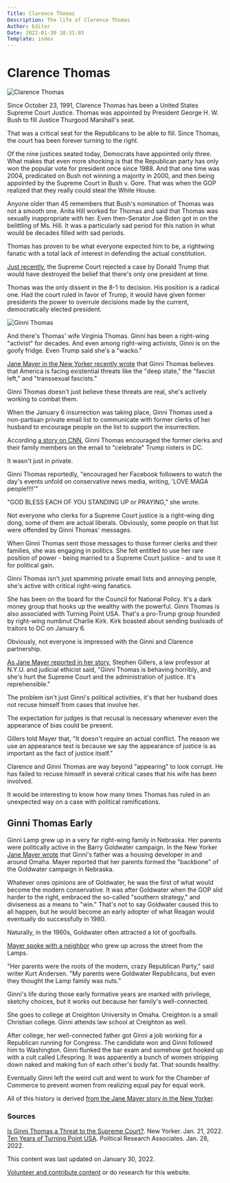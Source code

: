 ```yaml
---
Title: Clarence Thomas
Description: The life of Clarence Thomas
Author: Editor
Date: 2022-01-30 10:31:03
Template: index
---
```

# Clarence Thomas
![Clarence Thomas](%assets_url%/clarence-thomas.jpg)

Since October 23, 1991, Clarence Thomas has been a United States Supreme Court Justice. Thomas was appointed by President George H. W. Bush to fill Justice Thurgood Marshall's seat. 

That was a critical seat for the Republicans to be able to fill. Since Thomas, the court has been forever turning to the right. 

Of the nine justices seated today, Democrats have appointed only three. What makes that even more shocking is that the Republican party has only won the popular vote for president once since 1988. And that one time was 2004, predicated on Bush not winning a majority in 2000, and then being appointed by the Supreme Court in Bush v. Gore. That was when the GOP realized that they really could steal the White House.

Anyone older than 45 remembers that Bush's nomination of Thomas was not a smooth one. Anita Hill worked for Thomas and said that Thomas was sexually inappropriate with her. Even then-Senator Joe Biden got in on the belittling of Ms. Hill. It was a particularly sad period for this nation in what would be decades filled with sad periods.

Thomas has proven to be what everyone expected him to be, a rightwing fanatic with a total lack of interest in defending the actual constitution. 

[Just recently](https://www.scotusblog.com/2022/01/court-rebuffs-trumps-bid-to-block-release-of-documents-related-to-jan-6-riot/), the Supreme Court rejected a case by Donald Trump that would have destroyed the belief that there's only one president at time.

Thomas was the only dissent in the 8-1 to decision. His position is a radical one. Had the court ruled in favor of Trump, it would have given former presidents the power to overrule decisions made by the current, democratically elected president.

![Ginni Thomas](%assets_url%/ginni-thomas.jpg)

And there's Thomas' wife Virginia Thomas. Ginni has been a right-wing "activist" for decades. And even among right-wing activists, Ginni is on the goofy fridge. Even Trump said she's a "wacko."

[Jane Mayer in the New Yorker recently wrote](https://www.newyorker.com/magazine/2022/01/31/is-ginni-thomas-a-threat-to-the-supreme-court) that Ginni Thomas believes that America is facing existential threats like the "deep state," the "fascist left," and "transsexual fascists."

Ginni Thomas doesn't just believe these threats are real, she's actively working to combat them.

When the January 6 insurrection was taking place, Ginni Thomas used a non-partisan private email list to communicate with former clerks of her husband to encourage people on the list to support the insurrection.

According [a story on CNN](https://www.cnn.com/2021/02/02/politics/ginni-thomas-clarence-thomas-supreme-court/index.html), Ginni Thomas encouraged the former clerks and their family members on the email to "celebrate" Trump rioters in DC. 

It wasn't just in private.

Ginni Thomas reportedly, "encouraged her Facebook followers to watch the day's events unfold on conservative news media, writing, 'LOVE MAGA people!!!!'"

"GOD BLESS EACH OF YOU STANDING UP or PRAYING," she wrote.

Not everyone who clerks for a Supreme Court justice is a right-wing ding dong, some of them are actual liberals. Obviously, some people on that list were offended by Ginni Thomas' messages.

When Ginni Thomas sent those messages to those former clerks and their families, she was engaging in politics. She felt entitled to use her rare position of power - being married to a Supreme Court justice - and to use it for political gain.

Ginni Thomas isn't just spamming private email lists and annoying people, she's active with critical right-wing fanatics.

She has been on the board for the Council for National Policy. It's a dark money group that hooks up the wealthy with the powerful. Ginni Thomas is also associated with Turning Point USA. That's a pro-Trump group founded by right-wing numbnut Charlie Kirk. Kirk boasted about sending busloads of traitors to DC on January 6.

Obviously, not everyone is impressed with the Ginni and Clarence partnership.

[As Jane Mayer reported in her story](https://www.newyorker.com/magazine/2022/01/31/is-ginni-thomas-a-threat-to-the-supreme-court), Stephen Gillers, a law professor at N.Y.U. and judicial ethicist said, "Ginni Thomas is behaving horribly, and she's hurt the Supreme Court and the administration of justice. It's reprehensible."

The problem isn't just Ginni's political activities, it's that her husband does not recuse himself from cases that involve her. 

The expectation for judges is that recusal is necessary whenever even the appearance of bias could be present. 

Gillers told Mayer that, "It doesn't require an actual conflict. The reason we use an appearance test is because we say the appearance of justice is as important as the fact of justice itself."

Clarence and Ginni Thomas are way beyond "appearing" to look corrupt. He has failed to recuse himself in several critical cases that his wife has been involved. 

It would be interesting to know how many times Thomas has ruled in an unexpected way on a case with political ramifications. 

## Ginni Thomas Early
Ginni Lamp grew up in a very far right-wing family in Nebraska. Her parents were politically active in the Barry Goldwater campaign. In the New Yorker [Jane Mayer wrote](https://www.newyorker.com/magazine/2022/01/31/is-ginni-thomas-a-threat-to-the-supreme-court) that Ginni's father was a housing developer in and around Omaha. Mayer reported that her parents formed the "backbone" of the Goldwater campaign in Nebraska.

Whatever ones opinions are of Goldwater, he was the first of what would become the modern conservative. It was after Goldwater when the GOP slid harder to the right, embraced the so-called "southern strategy," and diviseness as a means to "win." That's not to say Goldwater caused this to all happen, but he would become an early adopter of what Reagan would eventually do successfully in 1980.

Naturally, in the 1960s, Goldwater often attracted a lot of goofballs. 

[Mayer spoke with a neighbor](https://www.newyorker.com/magazine/2022/01/31/is-ginni-thomas-a-threat-to-the-supreme-court) who grew up across the street from the Lamps.

"Her parents were the roots of the modern, crazy Republican Party," said writer Kurt Andersen. "My parents were Goldwater Republicans, but even they thought the Lamp family was nuts."

Ginni's life during those early formative years are marked with privilege, sketchy choices, but it works out because her family's well-connected.

She goes to college at Creighton University in Omaha. Creighton is a small Christian college. Ginni attends law school at Creighton as well.

After college, her well-connected father got Ginni a job working for a Republican running for Congress. The candidate won and Ginni followed him to Washington. Ginni flunked the bar exam and somehow got hooked up with a cult called Lifespring. It was apparently a bunch of women stripping down naked and making fun of each other's body fat. That sounds healthy.

Eventually Ginni left the weird cult and went to work for the Chamber of Commerce to prevent women from realizing equal pay for equal work.

All of this history is derived [from the Jane Mayer story in the New Yorker](https://www.newyorker.com/magazine/2022/01/31/is-ginni-thomas-a-threat-to-the-supreme-court).

### Sources
[Is Ginni Thomas a Threat to the Supreme Court?](https://www.newyorker.com/magazine/2022/01/31/is-ginni-thomas-a-threat-to-the-supreme-court). New Yorker. Jan. 21, 2022.
[Ten Years of Turning Point USA](https://politicalresearch.org/2022/01/28/ten-years-turning-point-usa). Political Research Associates. Jan. 28, 2022.

This content was last updated on January 30, 2022. 

[Volunteer and contribute content](https://1200tech.com/assignments) or do research for this website.